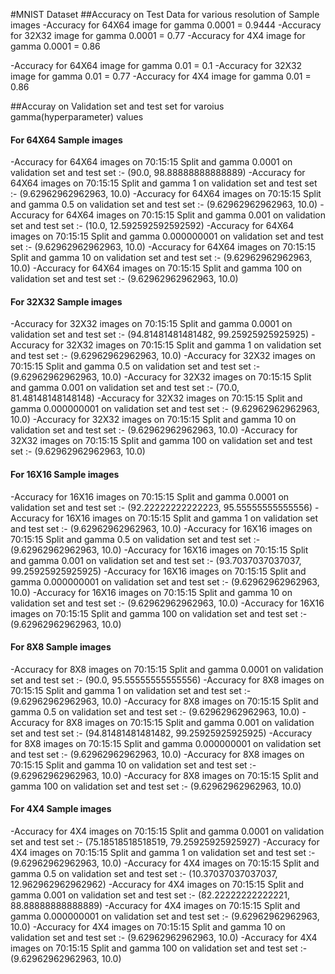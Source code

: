 #MNIST Dataset
##Accuracy on Test Data for various resolution of Sample images
-Accuracy for 64X64 image for gamma 0.0001 = 0.9444
-Accuracy for 32X32 image for gamma 0.0001 = 0.77
-Accuracy for 4X4 image for gamma 0.0001 = 0.86

-Accuracy for 64X64 image for gamma 0.01 = 0.1
-Accuracy for 32X32 image for gamma 0.01 = 0.77
-Accuracy for 4X4 image for gamma 0.01 = 0.86

##Accuray on Validation set and test set for varoius gamma(hyperparameter) values
#### For 64X64 Sample images
-Accuracy for 64X64 images on 70:15:15 Split and gamma 0.0001 on validation set and test set :-  (90.0, 98.88888888888889)
-Accuracy for 64X64 images on 70:15:15 Split and gamma 1 on validation set and test set :-  (9.62962962962963, 10.0)
-Accuracy for 64X64 images on 70:15:15 Split and gamma 0.5 on validation set and test set :-  (9.62962962962963, 10.0)
-Accuracy for 64X64 images on 70:15:15 Split and gamma 0.001 on validation set and test set :-  (10.0, 12.592592592592592)
-Accuracy for 64X64 images on 70:15:15 Split and gamma 0.000000001 on validation set and test set :-  (9.62962962962963, 10.0)
-Accuracy for 64X64 images on 70:15:15 Split and gamma 10 on validation set and test set :-  (9.62962962962963, 10.0)
-Accuracy for 64X64 images on 70:15:15 Split and gamma 100 on validation set and test set :-  (9.62962962962963, 10.0)

#### For 32X32 Sample images
-Accuracy for 32X32 images on 70:15:15 Split and gamma 0.0001 on validation set and test set :-  (94.81481481481482, 99.25925925925925)
-Accuracy for 32X32 images on 70:15:15 Split and gamma 1 on validation set and test set :-  (9.62962962962963, 10.0)
-Accuracy for 32X32 images on 70:15:15 Split and gamma 0.5 on validation set and test set :-  (9.62962962962963, 10.0)
-Accuracy for 32X32 images on 70:15:15 Split and gamma 0.001 on validation set and test set :-  (70.0, 81.48148148148148)
-Accuracy for 32X32 images on 70:15:15 Split and gamma 0.000000001 on validation set and test set :-  (9.62962962962963, 10.0)
-Accuracy for 32X32 images on 70:15:15 Split and gamma 10 on validation set and test set :-  (9.62962962962963, 10.0)
-Accuracy for 32X32 images on 70:15:15 Split and gamma 100 on validation set and test set :-  (9.62962962962963, 10.0)

#### For 16X16 Sample images
-Accuracy for 16X16 images on 70:15:15 Split and gamma 0.0001 on validation set and test set :-  (92.22222222222223, 95.55555555555556)
-Accuracy for 16X16 images on 70:15:15 Split and gamma 1 on validation set and test set :-  (9.62962962962963, 10.0)
-Accuracy for 16X16 images on 70:15:15 Split and gamma 0.5 on validation set and test set :-  (9.62962962962963, 10.0)
-Accuracy for 16X16 images on 70:15:15 Split and gamma 0.001 on validation set and test set :-  (93.7037037037037, 99.25925925925925)
-Accuracy for 16X16 images on 70:15:15 Split and gamma 0.000000001 on validation set and test set :-  (9.62962962962963, 10.0)
-Accuracy for 16X16 images on 70:15:15 Split and gamma 10 on validation set and test set :-  (9.62962962962963, 10.0)
-Accuracy for 16X16 images on 70:15:15 Split and gamma 100 on validation set and test set :-  (9.62962962962963, 10.0)

#### For 8X8 Sample images
-Accuracy for 8X8 images on 70:15:15 Split and gamma 0.0001 on validation set and test set :-  (90.0, 95.55555555555556)
-Accuracy for 8X8 images on 70:15:15 Split and gamma 1 on validation set and test set :-  (9.62962962962963, 10.0)
-Accuracy for 8X8 images on 70:15:15 Split and gamma 0.5 on validation set and test set :-  (9.62962962962963, 10.0)
-Accuracy for 8X8 images on 70:15:15 Split and gamma 0.001 on validation set and test set :-  (94.81481481481482, 99.25925925925925)
-Accuracy for 8X8 images on 70:15:15 Split and gamma 0.000000001 on validation set and test set :-  (9.62962962962963, 10.0)
-Accuracy for 8X8 images on 70:15:15 Split and gamma 10 on validation set and test set :-  (9.62962962962963, 10.0)
-Accuracy for 8X8 images on 70:15:15 Split and gamma 100 on validation set and test set :-  (9.62962962962963, 10.0)

#### For 4X4 Sample images
-Accuracy for 4X4 images on 70:15:15 Split and gamma 0.0001 on validation set and test set :-  (75.18518518518519, 79.25925925925927)
-Accuracy for 4X4 images on 70:15:15 Split and gamma 1 on validation set and test set :-  (9.62962962962963, 10.0)
-Accuracy for 4X4 images on 70:15:15 Split and gamma 0.5 on validation set and test set :-  (10.37037037037037, 12.962962962962962)
-Accuracy for 4X4 images on 70:15:15 Split and gamma 0.001 on validation set and test set :-  (82.22222222222221, 88.88888888888889)
-Accuracy for 4X4 images on 70:15:15 Split and gamma 0.000000001 on validation set and test set :-  (9.62962962962963, 10.0)
-Accuracy for 4X4 images on 70:15:15 Split and gamma 10 on validation set and test set :-  (9.62962962962963, 10.0)
-Accuracy for 4X4 images on 70:15:15 Split and gamma 100 on validation set and test set :-  (9.62962962962963, 10.0)
